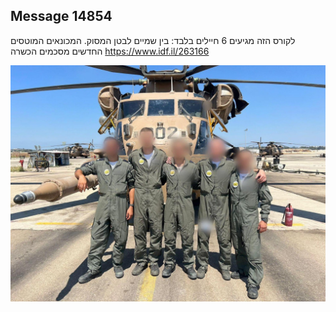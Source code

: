 ## Message 14854

לקורס הזה מגיעים 6 חיילים בלבד:
בין שמיים לבטן המסוק. המכונאים המוטסים החדשים מסכמים הכשרה
https://www.idf.il/263166

![Photo](14854/14854_photo.jpg)
